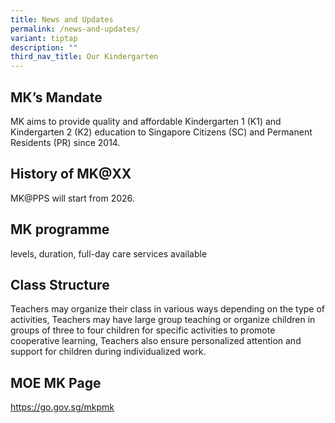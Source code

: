 ```yaml
---
title: News and Updates
permalink: /news-and-updates/
variant: tiptap
description: ""
third_nav_title: Our Kindergarten
---
```

<h2>MK’s Mandate</h2>
<p>MK aims to provide quality and affordable Kindergarten 1 (K1) and Kindergarten
2 (K2) education to Singapore Citizens (SC) and Permanent Residents (PR)
since 2014.</p>
<p></p>
<h2>History of MK@XX</h2>
<p>MK@PPS will start from 2026.</p>
<p></p>
<h2>MK programme</h2>
<p>levels, duration, full-day care services available</p>
<p></p>
<h2>Class Structure</h2>
<p>Teachers may organize their class in various ways depending on the type
of activities, Teachers may have large group teaching or organize children
in groups of three to four children for specific activities to promote
cooperative learning, Teachers also ensure personalized attention and support
for children during individualized work.</p>
<p></p>
<h2>MOE MK Page</h2>
<p> <a href="https://go.gov.sg/mkpmk" rel="noopener noreferrer nofollow" target="_blank">https://go.gov.sg/mkpmk</a>
</p>
<p></p>